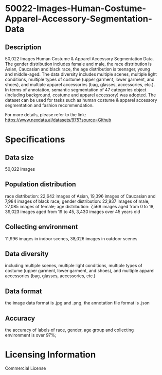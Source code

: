 # 50022-Images-Human-Costume-Apparel-Accessory-Segmentation-Data

## Description
50,022 Images Human Costume & Apparel Accessory Segmentation Data. The gender distribution includes female and male, the race distribution is Asian, Caucasian and black race, the age distribution is teenager, young and middle-aged. The data diversity includes multiple scenes, multiple light conditions, multiple types of costume (upper garment, lower garment, and shoes), and multiple apparel accessories (bag, glasses, accessories, etc.). In terms of annotation, semantic segmentation of 47 categories object (including background, costume and apparel accessory) was adopted. The dataset can be used for tasks such as human costume & apparel accessory segmentation and fashion recommendation.

For more details, please refer to the link: https://www.nexdata.ai/datasets/975?source=Github


# Specifications
## Data size
50,022 images
## Population distribution
race distribution: 22,642 images of Asian, 19,396 images of Caucasian and 7,984 images of black race; gender distribution: 22,937 images of male, 27,085 images of female; age distribution: 7,569 images aged from 0 to 18, 39,023 images aged from 19 to 45, 3,430 images over 45 years old
## Collecting environment
11,996 images in indoor scenes, 38,026 images in outdoor scenes
## Data diversity
including multiple scenes, multiple light conditions, multiple types of costume (upper garment, lower garment, and shoes), and multiple apparel accessories (bag, glasses, accessories, etc.)
## Data format
the image data format is .jpg and .png, the annotation file format is .json
## Accuracy
the accuracy of labels of race, gender, age group and collecting environment is over 97%;
# Licensing Information
Commercial License
